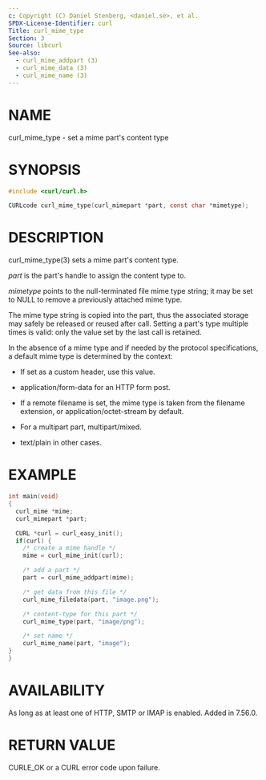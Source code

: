 ```yaml
---
c: Copyright (C) Daniel Stenberg, <daniel.se>, et al.
SPDX-License-Identifier: curl
Title: curl_mime_type
Section: 3
Source: libcurl
See-also:
  - curl_mime_addpart (3)
  - curl_mime_data (3)
  - curl_mime_name (3)
---
```


# NAME

curl_mime_type - set a mime part's content type

# SYNOPSIS

~~~c
#include <curl/curl.h>

CURLcode curl_mime_type(curl_mimepart *part, const char *mimetype);
~~~

# DESCRIPTION

curl_mime_type(3) sets a mime part's content type.

*part* is the part's handle to assign the content type to.

*mimetype* points to the null-terminated file mime type string; it may be
set to NULL to remove a previously attached mime type.

The mime type string is copied into the part, thus the associated storage may
safely be released or reused after call. Setting a part's type multiple times
is valid: only the value set by the last call is retained.

In the absence of a mime type and if needed by the protocol specifications,
a default mime type is determined by the context:

- If set as a custom header, use this value.

- application/form-data for an HTTP form post.

- If a remote filename is set, the mime type is taken from the filename
extension, or application/octet-stream by default.

- For a multipart part, multipart/mixed.

- text/plain in other cases.

# EXAMPLE

~~~c
int main(void)
{
  curl_mime *mime;
  curl_mimepart *part;

  CURL *curl = curl_easy_init();
  if(curl) {
    /* create a mime handle */
    mime = curl_mime_init(curl);

    /* add a part */
    part = curl_mime_addpart(mime);

    /* get data from this file */
    curl_mime_filedata(part, "image.png");

    /* content-type for this part */
    curl_mime_type(part, "image/png");

    /* set name */
    curl_mime_name(part, "image");
}
}
~~~

# AVAILABILITY

As long as at least one of HTTP, SMTP or IMAP is enabled. Added in 7.56.0.

# RETURN VALUE

CURLE_OK or a CURL error code upon failure.
